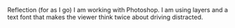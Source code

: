 Reflection (for as I go)
I am working with Photoshop. I am using layers and a text font that makes the viewer think twice about driving distracted. 